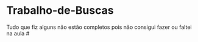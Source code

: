 # Trabalho-de-Buscas 

Tudo que fiz alguns não estão completos pois não consigui fazer ou faltei na aula #


